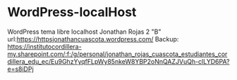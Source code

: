 # WordPress-localHost
WordPress tema libre localhost
Jonathan Rojas
2 "B"
url:https://httpsjonathancuascota.wordpress.com/
Backup: https://institutocordillera-my.sharepoint.com/:f:/g/personal/jonathan_rojas_cuascota_estudiantes_cordillera_edu_ec/Eu9GhzYyqfFLpWy85nkeW8YBP2oNnQAZJVuQh-clLYD6PA?e=s8iDPj
